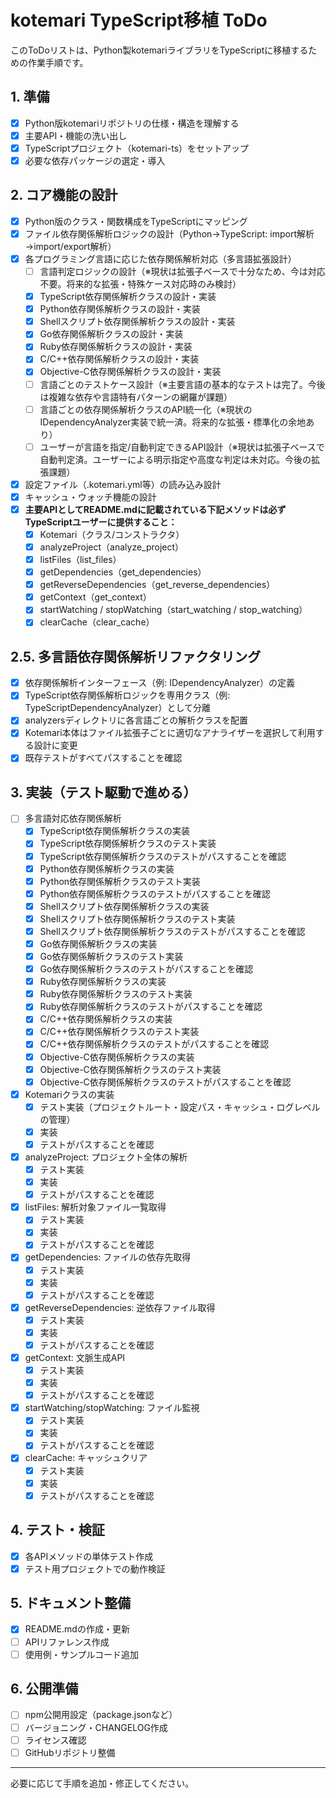 # kotemari TypeScript移植 ToDo

このToDoリストは、Python製kotemariライブラリをTypeScriptに移植するための作業手順です。

## 1. 準備
- [x] Python版kotemariリポジトリの仕様・構造を理解する
- [x] 主要API・機能の洗い出し
- [x] TypeScriptプロジェクト（kotemari-ts）をセットアップ
- [x] 必要な依存パッケージの選定・導入

## 2. コア機能の設計
- [x] Python版のクラス・関数構成をTypeScriptにマッピング
- [x] ファイル依存関係解析ロジックの設計（Python→TypeScript: import解析→import/export解析）
- [x] 各プログラミング言語に応じた依存関係解析対応（多言語拡張設計）
    - [ ] 言語判定ロジックの設計（※現状は拡張子ベースで十分なため、今は対応不要。将来的な拡張・特殊ケース対応時のみ検討）
    - [x] TypeScript依存関係解析クラスの設計・実装
    - [x] Python依存関係解析クラスの設計・実装
    - [x] Shellスクリプト依存関係解析クラスの設計・実装
    - [x] Go依存関係解析クラスの設計・実装
    - [x] Ruby依存関係解析クラスの設計・実装
    - [x] C/C++依存関係解析クラスの設計・実装
    - [x] Objective-C依存関係解析クラスの設計・実装
    - [ ] 言語ごとのテストケース設計（※主要言語の基本的なテストは完了。今後は複雑な依存や言語特有パターンの網羅が課題）
    - [ ] 言語ごとの依存関係解析クラスのAPI統一化（※現状のIDependencyAnalyzer実装で統一済。将来的な拡張・標準化の余地あり）
    - [ ] ユーザーが言語を指定/自動判定できるAPI設計（※現状は拡張子ベースで自動判定済。ユーザーによる明示指定や高度な判定は未対応。今後の拡張課題）
- [x] 設定ファイル（.kotemari.yml等）の読み込み設計
- [x] キャッシュ・ウォッチ機能の設計
- [x] **主要APIとしてREADME.mdに記載されている下記メソッドは必ずTypeScriptユーザーに提供すること：**
    - [x] Kotemari（クラス/コンストラクタ）
    - [x] analyzeProject（analyze_project）
    - [x] listFiles（list_files）
    - [x] getDependencies（get_dependencies）
    - [x] getReverseDependencies（get_reverse_dependencies）
    - [x] getContext（get_context）
    - [x] startWatching / stopWatching（start_watching / stop_watching）
    - [x] clearCache（clear_cache）

## 2.5. 多言語依存関係解析リファクタリング
- [x] 依存関係解析インターフェース（例: IDependencyAnalyzer）の定義
- [x] TypeScript依存関係解析ロジックを専用クラス（例: TypeScriptDependencyAnalyzer）として分離
- [x] analyzersディレクトリに各言語ごとの解析クラスを配置
- [x] Kotemari本体はファイル拡張子ごとに適切なアナライザーを選択して利用する設計に変更
- [x] 既存テストがすべてパスすることを確認

## 3. 実装（テスト駆動で進める）
- [ ] 多言語対応依存関係解析
    - [x] TypeScript依存関係解析クラスの実装
    - [x] TypeScript依存関係解析クラスのテスト実装
    - [x] TypeScript依存関係解析クラスのテストがパスすることを確認
    - [x] Python依存関係解析クラスの実装
    - [x] Python依存関係解析クラスのテスト実装
    - [x] Python依存関係解析クラスのテストがパスすることを確認
    - [x] Shellスクリプト依存関係解析クラスの実装
    - [x] Shellスクリプト依存関係解析クラスのテスト実装
    - [x] Shellスクリプト依存関係解析クラスのテストがパスすることを確認
    - [x] Go依存関係解析クラスの実装
    - [x] Go依存関係解析クラスのテスト実装
    - [x] Go依存関係解析クラスのテストがパスすることを確認
    - [x] Ruby依存関係解析クラスの実装
    - [x] Ruby依存関係解析クラスのテスト実装
    - [x] Ruby依存関係解析クラスのテストがパスすることを確認
    - [x] C/C++依存関係解析クラスの実装
    - [x] C/C++依存関係解析クラスのテスト実装
    - [x] C/C++依存関係解析クラスのテストがパスすることを確認
    - [x] Objective-C依存関係解析クラスの実装
    - [x] Objective-C依存関係解析クラスのテスト実装
    - [x] Objective-C依存関係解析クラスのテストがパスすることを確認

- [x] Kotemariクラスの実装
    - [x] テスト実装（プロジェクトルート・設定パス・キャッシュ・ログレベルの管理）
    - [x] 実装
    - [x] テストがパスすることを確認
- [x] analyzeProject: プロジェクト全体の解析
    - [x] テスト実装
    - [x] 実装
    - [x] テストがパスすることを確認
- [x] listFiles: 解析対象ファイル一覧取得
    - [x] テスト実装
    - [x] 実装
    - [x] テストがパスすることを確認
- [x] getDependencies: ファイルの依存先取得
    - [x] テスト実装
    - [x] 実装
    - [x] テストがパスすることを確認
- [x] getReverseDependencies: 逆依存ファイル取得
    - [x] テスト実装
    - [x] 実装
    - [x] テストがパスすることを確認
- [x] getContext: 文脈生成API
    - [x] テスト実装
    - [x] 実装
    - [x] テストがパスすることを確認
- [x] startWatching/stopWatching: ファイル監視
    - [x] テスト実装
    - [x] 実装
    - [x] テストがパスすることを確認
- [x] clearCache: キャッシュクリア
    - [x] テスト実装
    - [x] 実装
    - [x] テストがパスすることを確認

## 4. テスト・検証
- [x] 各APIメソッドの単体テスト作成
- [x] テスト用プロジェクトでの動作検証

## 5. ドキュメント整備
- [x] README.mdの作成・更新
- [ ] APIリファレンス作成
- [ ] 使用例・サンプルコード追加

## 6. 公開準備
- [ ] npm公開用設定（package.jsonなど）
- [ ] バージョニング・CHANGELOG作成
- [ ] ライセンス確認
- [ ] GitHubリポジトリ整備

---
必要に応じて手順を追加・修正してください。
